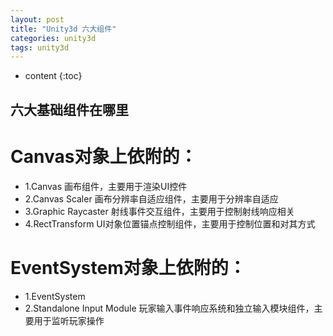 ```yaml
---
layout: post
title: "Unity3d 六大组件"
categories: unity3d
tags: unity3d
---
```


* content
{:toc}


## 六大基础组件在哪里

# Canvas对象上依附的：
-    1.Canvas               画布组件，主要用于渲染UI控件
-    2.Canvas Scaler        画布分辨率自适应组件，主要用于分辨率自适应
-    3.Graphic Raycaster    射线事件交互组件，主要用于控制射线响应相关
-    4.RectTransform        UI对象位置锚点控制组件，主要用于控制位置和对其方式

# EventSystem对象上依附的：
-    1.EventSystem
-    2.Standalone Input Module  玩家输入事件响应系统和独立输入模块组件，主要用于监听玩家操作
